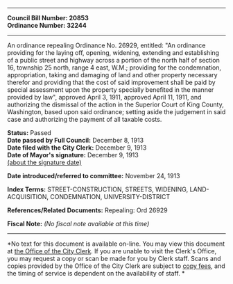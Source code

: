 * * * * *  
  
**Council Bill Number: [](#h0)[](#h2)20853**   
**Ordinance Number: 32244**  
  
* * * * *  
  
An ordinance repealing Ordinance No. 26929, entitled: "An ordinance providing for the laying off, opening, widening, extending and establishing of a public street and highway across a portion of the north half of section 16, township 25 north, range 4 east, W.M.; providing for the condemnation, appropriation, taking and damaging of land and other property necessary therefor and providing that the cost of said improvement shall be paid by special assessment upon the property specially benefited in the manner provided by law", approved April 3, 1911, approved April 11, 1911, and authorizing the dismissal of the action in the Superior Court of King County, Washington, based upon said ordinance; setting aside the judgement in said case and authorizing the payment of all taxable costs.  
  
**Status:** Passed   
**Date passed by Full Council:** December 8, 1913   
**Date filed with the City Clerk:** December 9, 1913   
**Date of Mayor's signature:** December 9, 1913   
[(about the signature date)](/~public/approvaldate.htm)   
  
  
**Date introduced/referred to committee:** November 24, 1913   
  
**Index Terms:** STREET-CONSTRUCTION, STREETS, WIDENING, LAND-ACQUISITION, CONDEMNATION, UNIVERSITY-DISTRICT  
  
**References/Related Documents:** Repealing: Ord 26929  
  
**Fiscal Note:** *(No fiscal note available at this time)*  
  
* * * * *  
  
*No text for this document is available on-line. You may view this document at [the Office of the City Clerk](http://www.seattle.gov/leg/clerk/contactUs.htm). If you are unable to visit the Clerk's Office, you may request a copy or scan be made for you by Clerk staff. Scans and copies provided by the Office of the City Clerk are subject to [copy fees](http://clerk.seattle.gov/~public/clerkfees.htm), and the timing of service is dependent on the availability of staff. *  
  
  
